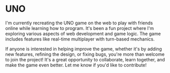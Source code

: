 # UNO

I'm currently recreating the UNO game on the web to play with friends online while learning how to program. It's been a fun project where I'm exploring various aspects of web development and game logic. The game includes features like real-time multiplayer with turn-based mechanics.

If anyone is interested in helping improve the game, whether it's by adding new features, refining the design, or fixing bugs, you're more than welcome to join the project! It's a great opportunity to collaborate, learn together, and make the game even better. Let me know if you'd like to contribute!









